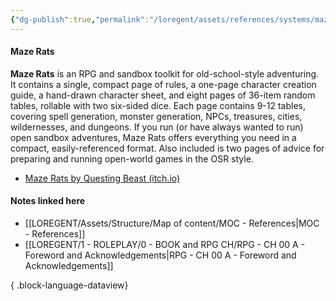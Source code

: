 ```yaml
---
{"dg-publish":true,"permalink":"/loregent/assets/references/systems/maze-rats/"}
---
```


#### Maze Rats

**Maze Rats** is an RPG and sandbox toolkit for old-school-style adventuring. It contains a single, compact page of rules, a one-page character creation guide, a hand-drawn character sheet, and eight pages of 36-item random tables, rollable with two six-sided dice. Each page contains 9-12 tables, covering spell generation, monster generation, NPCs, treasures, cities, wildernesses, and dungeons. If you run (or have always wanted to run) open sandbox adventures, Maze Rats offers everything you need in a compact, easily-referenced format. Also included is two pages of advice for preparing and running open-world games in the OSR style.

- [Maze Rats by Questing Beast (itch.io)](https://questingbeast.itch.io/maze-rats)

#### Notes linked here
- [[LOREGENT/Assets/Structure/Map of content/MOC - References\|MOC - References]]
- [[LOREGENT/1 - ROLEPLAY/0 - BOOK and RPG CH/RPG - CH 00 A - Foreword and Acknowledgements\|RPG - CH 00 A - Foreword and Acknowledgements]]

{ .block-language-dataview}
